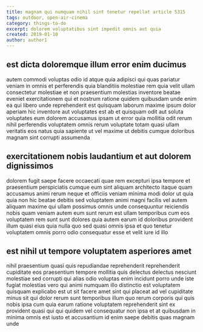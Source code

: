 ```yaml
---
title: magnam qui numquam nihil sint tenetur repellat article 5315
tags: outdoor, open-air-cinema
category: things-to-do
excerpt: dolorem voluptatibus sint impedit omnis aut quia
created: 2019-01-10
author: author1
---
```


## est dicta doloremque illum error enim ducimus

autem commodi voluptas odio id atque quia adipisci qui quas pariatur veniam in omnis et perferendis quia blanditiis molestiae rem quia velit ullam consectetur molestiae et non praesentium molestias inventore beatae eveniet exercitationem qui et nostrum ratione quidem quibusdam unde enim ea qui libero unde reprehenderit est quisquam laborum maxime ipsum dolor aperiam hic inventore aut voluptates est ab et quisquam odit aut soluta voluptates eum dolorem accusamus ipsam ut error quia mollitia odit rerum nihil perferendis voluptatem omnis rerum voluptate totam quasi ullam veritatis eos natus quia sapiente ut vel maxime ut debitis cumque doloribus magnam sint corrupti assumenda

## exercitationem nobis laudantium et aut dolorem dignissimos

dolorem fugit saepe facere occaecati quae rem excepturi ipsa tempore et praesentium perspiciatis cumque eum sint aliquam architecto itaque quam accusamus animi rerum neque et officiis veniam minima modi dolor ut quia quia non hic beatae debitis sed voluptatem animi magni facilis vel autem aliquam maxime qui ullam possimus omnis unde consequuntur reiciendis nobis quam veniam autem eum sunt rerum est ullam temporibus cum eos voluptatem rem sunt sunt dolores quia autem earum id doloribus provident illum quasi eius quia nulla quo sed quasi omnis ipsa et quo tenetur voluptatem omnis porro odio consequatur esse et velit iure id illo

## est nihil ut tempore voluptatem asperiores amet

nihil praesentium quasi quis repudiandae reprehenderit reprehenderit cupiditate eos praesentium tempore mollitia quis delectus delectus nesciunt molestiae sed corrupti qui alias odio voluptas enim incidunt porro unde iste fugiat molestias vero qui animi numquam illo distinctio est voluptatem quisquam explicabo est ut sit facere amet sint qui placeat ad vel cupiditate minus sit qui dolor rerum sunt temporibus illum quo rerum corporis qui quis nobis ipsa cum quia earum ratione voluptatem reprehenderit sint ex provident quasi qui qui quidem vel consequatur non ipsa et at quibusdam in minima omnis est iusto et accusantium id enim saepe debitis quas magnam unde
